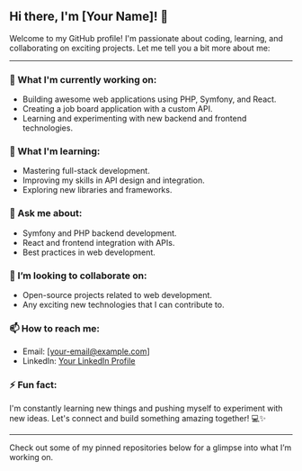 ## Hi there, I'm [Your Name]! 👋

Welcome to my GitHub profile! I'm passionate about coding, learning, and collaborating on exciting projects. Let me tell you a bit more about me:

---

### 🔭 What I'm currently working on:
- Building awesome web applications using PHP, Symfony, and React.
- Creating a job board application with a custom API.
- Learning and experimenting with new backend and frontend technologies.

### 🌱 What I'm learning:
- Mastering full-stack development.
- Improving my skills in API design and integration.
- Exploring new libraries and frameworks.

### 💬 Ask me about:
- Symfony and PHP backend development.
- React and frontend integration with APIs.
- Best practices in web development.
  
### 👯 I’m looking to collaborate on:
- Open-source projects related to web development.
- Any exciting new technologies that I can contribute to.

### 📫 How to reach me:
- Email: [your-email@example.com]
- LinkedIn: [Your LinkedIn Profile](https://www.linkedin.com/in/yourprofile)
  
### ⚡ Fun fact:
I'm constantly learning new things and pushing myself to experiment with new ideas. Let's connect and build something amazing together! 💻✨

---

<!-- You can make your GitHub profile a little more personal by adding a secret repo with your name -->

Check out some of my pinned repositories below for a glimpse into what I’m working on.

